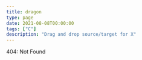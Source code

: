```yaml
---
title: dragon
type: page
date: 2021-08-08T00:00:00
tags: ["C"]
description: "Drag and drop source/target for X"
---
```


404: Not Found
